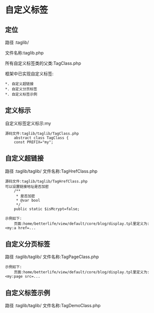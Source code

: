 # 自定义标签


## 定位
路径    :taglib/

文件名称:taglib.php

所有自定义标签类的父类:TagClass.php

框架中已实现自定义标签:

    *. 自定义超链接
    *. 自定义分页标签
    *. 自定义标签示例

## 定义标示
自定义标签定义标示:my

    源码文件:taglib/taglib/TagClass.php
        abstract class TagClass {
        const PREFIX="my";

## 自定义超链接
路径    :taglib/taglib/
文件名称:TagHrefClass.php

    源码文件:taglib/taglib/TagHrefClass.php
    可以设置链接地址是否加密
        /**
         * 是否加密
         * @var bool
         */
        public static $isMcrypt=false;

    示例如下:
        页面:home/betterlife/view/default/core/blog/display.tpl里定义为:<my:a href=...

## 自定义分页标签
路径    :taglib/taglib/
文件名称:TagPageClass.php

    示例如下:
        页面:home/betterlife/view/default/core/blog/display.tpl里定义为:<my:page src=...

## 自定义标签示例
路径    :taglib/taglib/
文件名称:TagDemoClass.php
